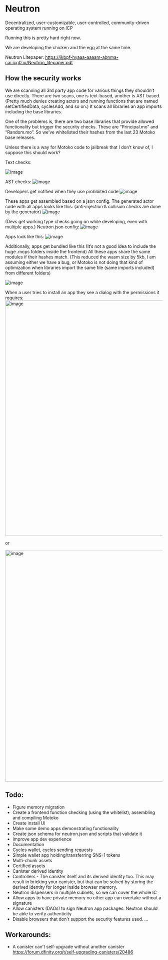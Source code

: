 # Neutron

Decentralized, user-customizable, user-controlled, community-driven operating system running on ICP

Running this is pretty hard right now.

We are developing the chicken and the egg at the same time.

Neutron Litepaper: https://ikbpf-hyaaa-aaaam-abnma-cai.icp0.io/Neutron_litepaper.pdf

## How the security works

We are scanning all 3rd party app code for various things they shouldn’t use directly.
There are two scans, one is text-based, another is AST based. (Pretty much denies creating actors and running functions that are named setCertifiedData, cyclesAdd, and so on.)
It scans all libraries an app imports including the base libraries.

One of the problems is, there are two base libraries that provide allowed functionality but trigger the security checks. These are “Principal.mo” and “Random.mo”.
So we’ve whitelisted their hashes from the last 23 Motoko base releases.

Unless there is a way for Motoko code to jailbreak that I don’t know of, I suppose this should work?

Text checks:

![image](https://github.com/infu/neutron/assets/24810/f16b4fef-257f-441b-812e-c6a67249ffdf)

AST checks:
![image](https://github.com/infu/neutron/assets/24810/16283afc-6345-448d-93e8-8b2a0edd1c74)

Developers get notified when they use prohibited code
![image](https://github.com/infu/neutron/assets/24810/4322edd9-7882-4fbe-87a8-6c973eb1696c)

These apps get assembled based on a json config. The generated actor code with all apps looks like this:
(anti-injection & collision checks are done by the generator)
![image](https://github.com/infu/neutron/assets/24810/005ceafa-e186-4b0b-adf7-6c9915bdef9d)

(Devs get working type checks going on while developing, even with multiple apps.)
Neutron.json config:
![image](https://github.com/infu/neutron/assets/24810/16546010-70be-4828-a38d-dff5679ceb64)

Apps look like this:
![image](https://github.com/infu/neutron/assets/24810/813ce5e0-af89-4729-b43a-4e3932ffab4b)

Additionally, apps get bundled like this (It’s not a good idea to include the huge .mops folders inside the frontend) All these apps share the same modules if their hashes match. (This reduced the wasm size by 5kb, I am assuming either we have a bug, or Motoko is not doing that kind of optimization when libraries import the same file (same imports included) from different folders)

![image](https://github.com/infu/neutron/assets/24810/1dca6c77-d73f-4222-be41-df519ef30ee6)

When a user tries to install an app they see a dialog with the permissions it requires:
<img width="751" alt="image" src="https://github.com/infu/neutron/assets/24810/96369968-efe3-443e-a1d1-e8b028bde0f2">

or 

<img width="739" alt="image" src="https://github.com/infu/neutron/assets/24810/5daf42de-2044-43b2-9210-587a3825d924">


## Todo:

- Figure memory migration
- Create a frontend function checking (using the whitelist), assembling and compiling Motoko
- Create install UI
- Make some demo apps demonstrating functionality
- Create json schema for neutron.json and scripts that validate it
- Improve app dev experience
- Documentation
- Cycles wallet, cycles sending requests
- Simple wallet app holding/transferring SNS-1 tokens
- Multi-chunk assets
- Certified assets
- Canister derived identity
- Controllers - The canister itself and its derived identity too. This may result in bricking your canister, but that can be solved by storing the derived identity for longer inside browser memory.
- Neutron dispensers in multiple subnets, so we can cover the whole IC
- Allow apps to have private memory no other app can overtake without a signature
- Allow canisters (DAOs) to sign Neutron app packages. Neutron should be able to verify authenticity
- Disable browsers that don't support the security features used.
  ...

## Workarounds:

- A canister can't self-upgrade without another canister https://forum.dfinity.org/t/self-upgrading-canisters/20486


